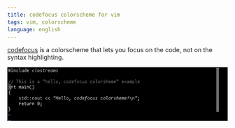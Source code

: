 ```yaml
---
title: codefocus colorscheme for vim
tags: vim, colorscheme
language: english
---
```


[codefocus](https://github.com/alexanderlobov/config/blob/master/vim/colors/codefocus.vim)
is a colorscheme that lets you focus on the code, not on the
syntax highlighting.

![](/images/codefocus-colo.png)
